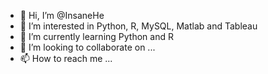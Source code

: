 - 👋 Hi, I’m @InsaneHe
- 👀 I’m interested in Python, R, MySQL, Matlab and Tableau
- 🌱 I’m currently learning Python and R
- 💞️ I’m looking to collaborate on ...
- 📫 How to reach me ...

<!---
InsaneHe/InsaneHe is a ✨ special ✨ repository because its `README.md` (this file) appears on your GitHub profile.
You can click the Preview link to take a look at your changes.
--->

